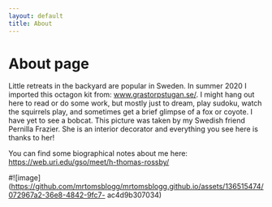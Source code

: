 ```yaml
---
layout: default
title: About
---
```

# About page

Little retreats in the backyard are popular in Sweden. In summer 2020 I imported this octagon kit from: www.grastorpstugan.se/. I might hang out here to read or do some work, but mostly just to dream, play sudoku, watch the squirrels play, and sometimes get a brief glimpse of a fox or coyote. I have yet to see a bobcat. This picture was taken by my Swedish friend Pernilla Frazier. She is an interior decorator and everything you see here is thanks to her!  

You can find some biographical notes about me here: https://web.uri.edu/gso/meet/h-thomas-rossby/

#![image](https://github.com/mrtomsblogg/mrtomsblogg.github.io/assets/136515474/072967a2-36e8-4842-9fc7- ac4d9b307034)

